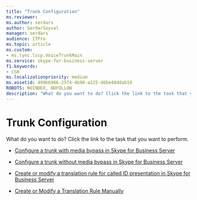 ```yaml
---
title: "Trunk Configuration"
ms.reviewer: 
ms.author: serdars
author: SerdarSoysal
manager: serdars
audience: ITPro
ms.topic: article
ms.custom:
- ms.lync.lscp.VoiceTrunkMain
ms.service: skype-for-business-server
f1.keywords:
- CSH
ms.localizationpriority: medium
ms.assetid: 499b6966-25f4-4b90-a225-d6be48ddab19
ROBOTS: NOINDEX, NOFOLLOW
description: "What do you want to do? Click the link to the task that you want to perform."
---
```


# Trunk Configuration

What do you want to do? Click the link to the task that you want to perform.

- [Configure a trunk with media bypass in Skype for Business Server](../../../deploy/deploy-enterprise-voice/configure-trunk-with-media-bypass.md)

- [Configure a trunk without media bypass in Skype for Business Server](../../../deploy/deploy-enterprise-voice/configure-trunk-without-media-bypass.md)

- [Create or modify a translation rule for called ID presentation in Skype for Business Server](../../../deploy/deploy-enterprise-voice/called-id-presentation-rules.md)

- [Create or Modify a Translation Rule Manually](/previous-versions/office/lync-server-2013/lync-server-2013-create-or-modify-a-translation-rule-manually)